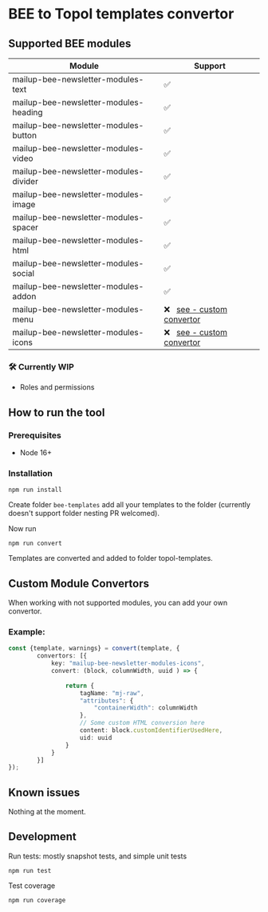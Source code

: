 # BEE to Topol templates convertor

## Supported BEE modules


| Module                                | Support                                   |
| ------------------------------------- | ----------------------------------------- |
| mailup-bee-newsletter-modules-text    | ✅                                        |
| mailup-bee-newsletter-modules-heading | ✅                                        |
| mailup-bee-newsletter-modules-button  | ✅                                        |
| mailup-bee-newsletter-modules-video   | ✅                                        |
| mailup-bee-newsletter-modules-divider | ✅                                        |
| mailup-bee-newsletter-modules-image   | ✅                                        |
| mailup-bee-newsletter-modules-spacer  | ✅                                        |
| mailup-bee-newsletter-modules-html    | ✅                                        |
| mailup-bee-newsletter-modules-social  | ✅                                        |
| mailup-bee-newsletter-modules-addon   | ✅                                        |
| mailup-bee-newsletter-modules-menu    | ❌ &nbsp;&nbsp;[see - custom convertor](#custom-module-convertors) |
| mailup-bee-newsletter-modules-icons   | ❌ &nbsp;&nbsp;[see - custom convertor](#custom-module-convertors) |


### 🛠️ Currently WIP

- Roles and permissions


## How to run the tool

### Prerequisites

- Node 16+

### Installation

```
npm run install
```

Create folder `bee-templates` add all your templates to the folder (currently doesn't support folder nesting PR welcomed).

Now run

```
npm run convert
```

Templates are converted and added to folder topol-templates.

## Custom Module Convertors

When working with not supported modules, you can add your own convertor.

### Example:

```ts
const {template, warnings} = convert(template, {
        convertors: [{
            key: "mailup-bee-newsletter-modules-icons",
            convert: (block, columnWidth, uuid ) => {
                
                return {
                    tagName: "mj-raw",
                    "attributes": {
                        "containerWidth": columnWidth
                    },
                    // Some custom HTML conversion here
                    content: block.customIdentifierUsedHere,
                    uid: uuid
                }
            }
        }]
});
```

## Known issues

Nothing at the moment.

## Development

Run tests: mostly snapshot tests, and simple unit tests

```
npm run test
```

Test coverage

```
npm run coverage
```